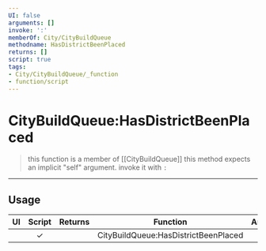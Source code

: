 ```yaml
---
UI: false
arguments: []
invoke: ':'
memberOf: City/CityBuildQueue
methodname: HasDistrictBeenPlaced
returns: []
script: true
tags:
- City/CityBuildQueue/_function
- function/script
---
```

# CityBuildQueue:HasDistrictBeenPlaced
> this function is a member of [[CityBuildQueue]]
> this method expects an implicit "self" argument. invoke it with `:`
-----
## Usage
|  UI | Script | Returns | Function | Arguments |
|:---:|:------:|-------:|:--------:|:---------|
| |✓||CityBuildQueue:HasDistrictBeenPlaced||

